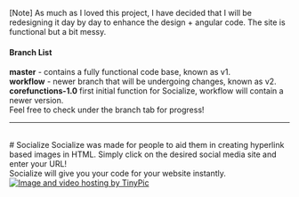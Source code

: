 [Note] As much as I loved this project, I have decided that I will be redesigning it day by day to enhance the design + angular code. The site is functional but a bit messy.<br>
<h4>Branch List</h4>
<b>master</b> - contains a fully functional code base, known as v1.<br>
<b>workflow</b> - newer branch that will be undergoing changes, known as v2.
<br>
<b>corefunctions-1.0</b> first initial function for Socialize, workflow will contain a newer version.<br>
Feel free to check under the branch tab for progress!
<hr>
<br>
# Socialize
Socialize was made for people to aid them in creating hyperlink based images in HTML. Simply click on the desired social media site and enter your URL!
<br>Socialize will give you your code for your website instantly.<br>
<a href="http://tinypic.com?ref=1es6sn" target="_blank"><img src="http://i66.tinypic.com/1es6sn.jpg" border="0" alt="Image and video hosting by TinyPic"></a>

